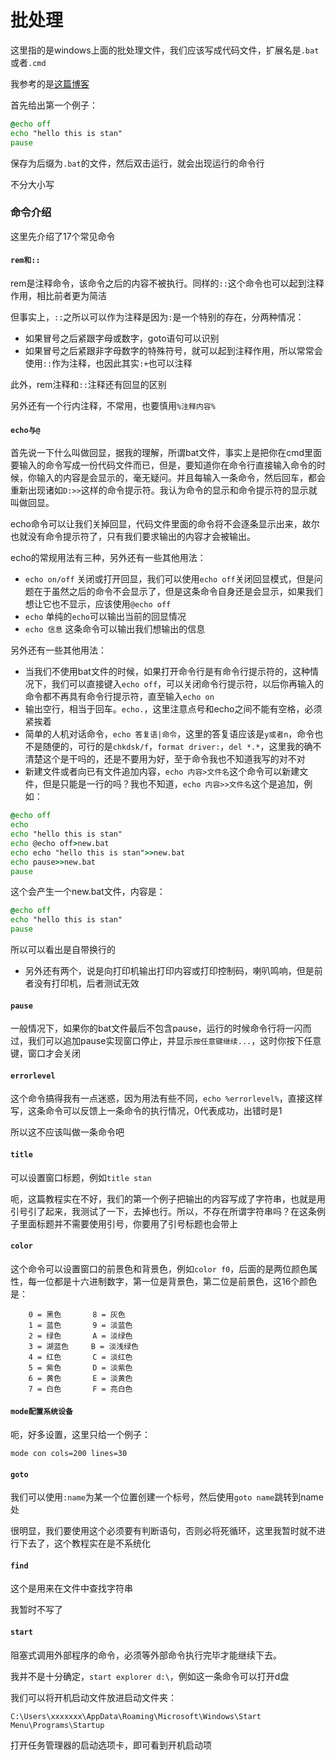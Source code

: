 # 批处理

这里指的是windows上面的批处理文件，我们应该写成代码文件，扩展名是`.bat`或者`.cmd`

我参考的是[这篇博客](https://www.cnblogs.com/mq0036/p/3412171.html)

首先给出第一个例子：

~~~cmd
@echo off
echo "hello this is stan"
pause
~~~

保存为后缀为`.bat`的文件，然后双击运行，就会出现运行的命令行

不分大小写

### 命令介绍

这里先介绍了17个常见命令

#### `rem和::`

rem是注释命令，该命令之后的内容不被执行。同样的`::`这个命令也可以起到注释作用，相比前者更为简洁

但事实上，`::`之所以可以作为注释是因为`:`是一个特别的存在，分两种情况：

-   如果冒号之后紧跟字母或数字，goto语句可以识别
-   如果冒号之后紧跟非字母数字的特殊符号，就可以起到注释作用，所以常常会使用`::`作为注释，也因此其实`:+`也可以注释

此外，rem注释和`::`注释还有回显的区别



另外还有一个行内注释，不常用，也要慎用`%注释内容%`



#### `echo与@`

首先说一下什么叫做回显，据我的理解，所谓bat文件，事实上是把你在cmd里面要输入的命令写成一份代码文件而已，但是，要知道你在命令行直接输入命令的时候，你输入的内容是会显示的，毫无疑问。并且每输入一条命令，然后回车，都会重新出现诸如`D:>>`这样的命令提示符。我认为命令的显示和命令提示符的显示就叫做回显。

echo命令可以让我们关掉回显，代码文件里面的命令将不会逐条显示出来，故尔也就没有命令提示符了，只有我们要求输出的内容才会被输出。

echo的常规用法有三种，另外还有一些其他用法：

-   `echo on/off` 关闭或打开回显，我们可以使用`echo off`关闭回显模式，但是问题在于虽然之后的命令不会显示了，但是这条命令自身还是会显示，如果我们想让它也不显示，应该使用`@echo off`
-   `echo` 单纯的`echo`可以输出当前的回显情况
-   `echo 信息` 这条命令可以输出我们想输出的信息

另外还有一些其他用法：

-   当我们不使用bat文件的时候，如果打开命令行是有命令行提示符的，这种情况下，我们可以直接键入`echo off`，可以关闭命令行提示符，以后你再输入的命令都不再具有命令行提示符，直至输入`echo on`
-   输出空行，相当于回车。`echo.`，这里注意点号和echo之间不能有空格，必须紧挨着
-   简单的人机对话命令，`echo 答复语|命令`，这里的答复语应该是`y或者n`，命令也不是随便的，可行的是`chkdsk/f`，`format driver:`，`del *.*`，这里我的确不清楚这个是干吗的，还是不要用为好，至于命令我也不知道我写的对不对
-   新建文件或者向已有文件追加内容，`echo 内容>文件名`这个命令可以新建文件，但是只能是一行的吗？我也不知道，`echo 内容>>文件名`这个是追加，例如：

~~~cmd
@echo off
echo
echo "hello this is stan"
echo @echo off>new.bat
echo echo "hello this is stan">>new.bat
echo pause>>new.bat
pause
~~~

这个会产生一个new.bat文件，内容是：

~~~cmd
@echo off
echo "hello this is stan"
pause

~~~

所以可以看出是自带换行的

-   另外还有两个，说是向打印机输出打印内容或打印控制码，喇叭鸣响，但是前者没有打印机，后者测试无效



#### `pause`

一般情况下，如果你的bat文件最后不包含pause，运行的时候命令行将一闪而过，我们可以追加pause实现窗口停止，并显示`按任意键继续...`，这时你按下任意键，窗口才会关闭



#### `errorlevel`

这个命令搞得我有一点迷惑，因为用法有些不同，`echo %errorlevel%`，直接这样写，这条命令可以反馈上一条命令的执行情况，0代表成功，出错时是1

所以这不应该叫做一条命令吧



#### `title`

可以设置窗口标题，例如`title stan`

呃，这篇教程实在不好，我们的第一个例子把输出的内容写成了字符串，也就是用引号引了起来，我测试了一下，去掉也行。所以，不存在所谓字符串吗？在这条例子里面标题并不需要使用引号，你要用了引号标题也会带上



#### `color`

这个命令可以设置窗口的前景色和背景色，例如`color f0`，后面的是两位颜色属性，每一位都是十六进制数字，第一位是背景色，第二位是前景色，这16个颜色是：

~~~
    0 = 黑色       8 = 灰色
    1 = 蓝色       9 = 淡蓝色
    2 = 绿色       A = 淡绿色
    3 = 湖蓝色     B = 淡浅绿色
    4 = 红色       C = 淡红色
    5 = 紫色       D = 淡紫色
    6 = 黄色       E = 淡黄色
    7 = 白色       F = 亮白色
~~~



#### `mode配置系统设备`

呃，好多设置，这里只给一个例子：

`mode con cols=200 lines=30`



#### `goto`

我们可以使用`:name`为某一个位置创建一个标号，然后使用`goto name`跳转到name处

很明显，我们要使用这个必须要有判断语句，否则必将死循环，这里我暂时就不进行下去了，这个教程实在是不系统化

#### `find`

这个是用来在文件中查找字符串

我暂时不写了



#### `start`

阻塞式调用外部程序的命令，必须等外部命令执行完毕才能继续下去。

我并不是十分确定，`start explorer d:\`，例如这一条命令可以打开d盘





我们可以将开机启动文件放进启动文件夹：

`C:\Users\xxxxxxx\AppData\Roaming\Microsoft\Windows\Start Menu\Programs\Startup`



打开任务管理器的启动选项卡，即可看到开机启动项







